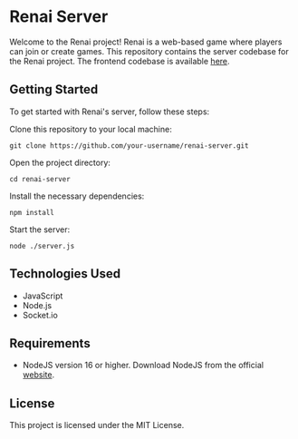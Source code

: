 # Renai Server

Welcome to the Renai project! Renai is a web-based game where players can join or create games. This repository contains the server codebase for the Renai project.
The frontend codebase is available [here](https://github.com/ikiwq/renai-frontend).
## Getting Started
To get started with Renai's server, follow these steps:

Clone this repository to your local machine:

    git clone https://github.com/your-username/renai-server.git
Open the project directory:

    cd renai-server

Install the necessary dependencies:

    npm install

Start the server:

    node ./server.js

## Technologies Used
- JavaScript
- Node.js
- Socket.io

## Requirements
- NodeJS version 16 or higher. Download NodeJS from the official [website](https://nodejs.org/en/download).

## License

This project is licensed under the MIT License.
